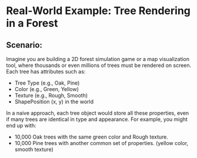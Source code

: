 # Real-World Example: Tree Rendering in a Forest

## Scenario:

Imagine you are building a 2D forest simulation game or a map visualization tool, where thousands or even millions of trees must be rendered on screen. Each tree has attributes such as:
 - Tree Type (e.g., Oak, Pine)
 - Color (e.g., Green, Yellow)
 - Texture (e.g., Rough, Smooth)
 - ShapePosition (x, y) in the world

In a naive approach, each tree object would store all these properties, even if many trees are identical in type and appearance. For example, you might end up with:
 - 10,000 Oak trees with the same green color and Rough texture.
 - 10,000 Pine trees with another common set of properties. (yellow color, smooth texture)
